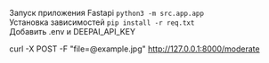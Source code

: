 Запуск приложения Fastapi <code>python3 -m src.app.app</code>\
Установка зависимостей <code>pip install -r req.txt</code> \
Добавить .env и DEEPAI_API_KEY

curl -X POST -F "file=@example.jpg" http://127.0.0.1:8000/moderate
